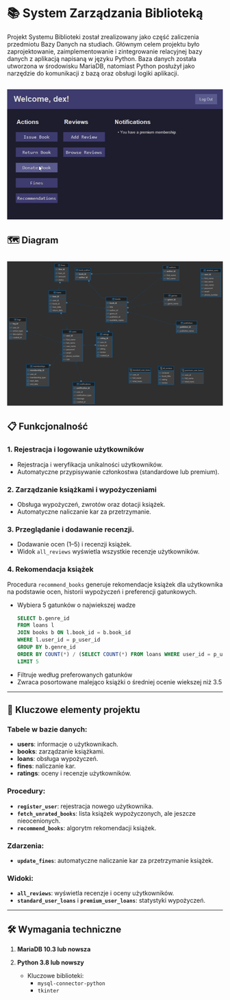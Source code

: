 # 📚 System Zarządzania Biblioteką

Projekt Systemu Biblioteki został zrealizowany jako część zaliczenia przedmiotu Bazy Danych na studiach. Głównym celem projektu było zaprojektowanie, zaimplementowanie i zintegrowanie relacyjnej bazy danych z aplikacją napisaną w języku Python. Baza danych została utworzona w środowisku MariaDB, natomiast Python posłużył jako narzędzie do komunikacji z bazą oraz obsługi logiki aplikacji.

![menu](assets/menu.gif)
---
## 🗺️ Diagram
![diagram](assets/diagram.png)
---
## 📋 Funkcjonalność

### 1. **Rejestracja i logowanie użytkowników**

- Rejestracja i weryfikacja unikalności użytkowników.
- Automatyczne przypisywanie członkostwa (standardowe lub premium).

### 2. **Zarządzanie książkami i wypożyczeniami**

- Obsługa wypożyczeń, zwrotów oraz dotacji książek. 
- Automatyczne naliczanie kar za przetrzymanie.

### 3. **Przeglądanie i dodawanie recenzji.**

- Dodawanie ocen (1–5) i recenzji książek.
- Widok `all_reviews` wyświetla wszystkie recenzje użytkowników.

### 4. **Rekomendacja książek**
Procedura `recommend_books` generuje rekomendacje książek dla użytkownika na podstawie ocen, historii wypożyczeń i preferencji gatunkowych.

- Wybiera 5 gatunków o najwiekszej wadze
   ```sql
   SELECT b.genre_id
   FROM loans l
   JOIN books b ON l.book_id = b.book_id
   WHERE l.user_id = p_user_id
   GROUP BY b.genre_id
   ORDER BY COUNT(*) / (SELECT COUNT(*) FROM loans WHERE user_id = p_user_id) DESC
   LIMIT 5
   ```
- Filtruje według preferowanych gatunków
- Zwraca posortowane malejąco książki o średniej ocenie wiekszej niż 3.5



---

## 📄 Kluczowe elementy projektu

### Tabele w bazie danych:

- **users**: informacje o użytkownikach.
- **books**: zarządzanie książkami.
- **loans**: obsługa wypożyczeń.
- **fines**: naliczanie kar.
- **ratings**: oceny i recenzje użytkowników.

### Procedury:

- **`register_user`**: rejestracja nowego użytkownika.
- **`fetch_unrated_books`**: lista książek wypożyczonych, ale jeszcze nieocenionych.
- **`recommend_books`**: algorytm rekomendacji książek.

### Zdarzenia:

- **`update_fines`**: automatyczne naliczanie kar za przetrzymanie książek.

### Widoki:

- **`all_reviews`**: wyświetla recenzje i oceny użytkowników.
- **`standard_user_loans`** i **`premium_user_loans`**: statystyki wypożyczeń.

---
## 🛠️ Wymagania techniczne

1. **MariaDB 10.3 lub nowsza**

2. **Python 3.8 lub nowszy**
   - Kluczowe biblioteki:
     - `mysql-connector-python`
     - `tkinter`
